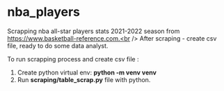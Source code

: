 # nba_players
Scrapping nba all-star players stats 2021-2022 season from https://www.basketball-reference.com.<br />
After scraping -  create csv file, ready to do some data analyst.

To run scrapping process and create csv file :
1. Create python virtual env: **python -m venv venv**
2. Run **scraping/table_scrap.py** file with python.


